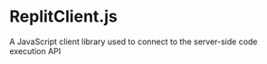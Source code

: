 # ReplitClient.js
A JavaScript client library used to connect to the server-side code execution API
